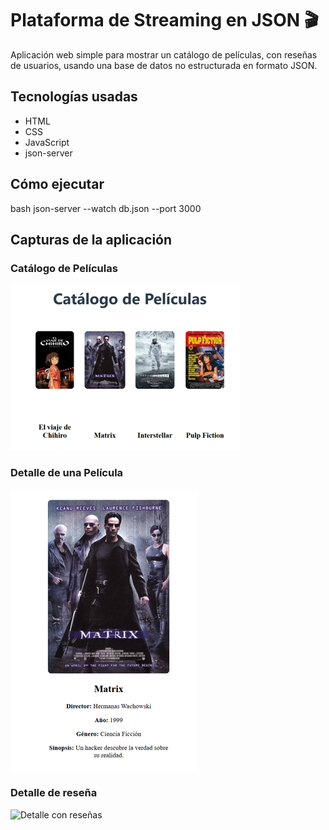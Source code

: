 # Plataforma de Streaming en JSON 🎬

Aplicación web simple para mostrar un catálogo de películas, con reseñas de usuarios, usando una base de datos no estructurada en formato JSON.

## Tecnologías usadas
- HTML
- CSS
- JavaScript
- json-server

## Cómo ejecutar

bash
json-server --watch db.json --port 3000


## Capturas de la aplicación

### Catálogo de Películas
![Vista del catálogo](img/captura-catalogo.png)

### Detalle de una Película
![Detalle con reseñas](img/captura-detalle.png)

### Detalle de reseña 
![Detalle con reseñas](img/captura-reseña.png)
